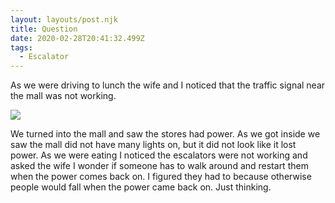 ```yaml
---
layout: layouts/post.njk
title: Question
date: 2020-02-28T20:41:32.499Z
tags:
  - Escalator
---
```

As we were driving to lunch the wife and I noticed that the traffic signal near the mall was not working.

![](/images/Escalator.jpg)

We turned into the mall and saw the stores had power. As we got inside we saw the mall did not have many lights on, but it did not look like it lost power.    As we were eating I noticed the escalators were not working and asked the wife I wonder if someone has to walk around and restart them when the power comes back on. I figured they had to because otherwise people would fall when the power came back on. Just thinking.


